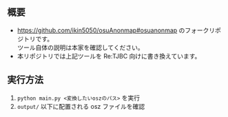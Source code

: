 ## 概要

- https://github.com/ikin5050/osuAnonmap#osuanonmap のフォークリポジトリです。
  <br>ツール自体の説明は本家を確認してください。
- 本リポジトリでは上記ツールを Re:TJBC 向けに書き換えています。

## 実行方法

1. `python main.py <変換したいoszのパス>` を実行
2. `output/` 以下に配置される osz ファイルを確認
